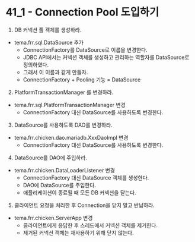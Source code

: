 # 41_1 - Connection Pool 도입하기
 
1) DB 커넥션 풀 객체를 생성하라.
 
- tema.frr.sql.DataSource 추가
  - ConnectionFactory를 DataSource로 이름을 변경한다.
  - JDBC API에서는 커넥션 객체를 생성하고 관리하는 역할자를 DataSource로 정의하였다.
  - 그래서 이 이름과 같게 만들자.
  - ConnectionFactory + Pooling 기능 = DataSource
 
2) PlatformTransactionManager 를 변경하라.
 
- tema.frr.sql.PlatformTransactionManager 변경
  - ConnectionFactory 대신 DataSource를 사용하도록 변경한다.
 
3) DataSource를 사용하도록 DAO를 변경하라.
 
- tema.frr.chicken.dao.mariadb.XxxDaoImpl 변경
  - ConnectionFactory 대신 DataSource를 사용하도록 변경한다.
 
4) DataSource를 DAO에 주입하라.
 
- tema.frr.chicken.DataLoaderListener 변경
  - ConnectionFactory 대신 DataSource 객체를 생성한다.
  - DAO에 DataSource를 주입한다.
  - 애플리케이션이 종료될 때 모든 DB 커넥션을 닫는다.
 
5) 클라이언트 요청을 처리한 후 Connection을 닫지 말고 반납하라.
 
- tema.frr.chicken.ServerApp 변경
  - 클라이언트에게 응답한 후 스레드에서 커넥션 객체를 제거한다.
  - 제거된 커넥션 객체는 재사용하기 위해 닫지 않는다.
